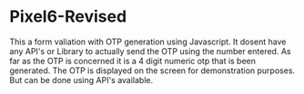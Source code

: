 # Pixel6-Revised
This a form valiation with OTP generation using Javascript. 
It dosent have any API's or Library to actually send the OTP using the number entered. 
As far as the OTP is concerned it is a 4 digit numeric otp that is been generated. 
The OTP is displayed on the screen for demonstration purposes. But can be done using API's available.
